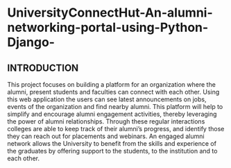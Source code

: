 # UniversityConnectHut-An-alumni-networking-portal-using-Python-Django-

## INTRODUCTION

This project focuses on building a platform for an organization where the alumni, present students and faculties can connect with each other. Using this web application the users can see latest announcements on jobs, events of the organization and find nearby alumni. This platform will help to simplify and encourage alumni engagement activities, thereby leveraging the power of alumni relationships. Through these regular interactions colleges are able to keep track of their alumni’s progress, and identify those they can reach out for placements and webinars. An engaged alumni network allows the University to benefit from the skills and experience of the graduates by offering support to the students, to the institution and to each other.
